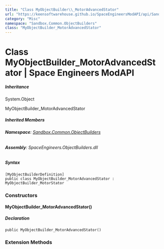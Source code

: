```yaml
---
title: "Class MyObjectBuilder\\_MotorAdvancedStator"
url: "https://keensoftwarehouse.github.io/SpaceEngineersModAPI/api/Sandbox.Common.ObjectBuilders.MyObjectBuilder_MotorAdvancedStator.html"
category: "Misc"
namespace: "Sandbox.Common.ObjectBuilders"
class: "MyObjectBuilder_MotorAdvancedStator"
---
```


# Class MyObjectBuilder\_MotorAdvancedStator | Space Engineers ModAPI

##### Inheritance

System.Object

MyObjectBuilder\_MotorAdvancedStator

##### Inherited Members

###### **Namespace**: [Sandbox.Common.ObjectBuilders](https://keensoftwarehouse.github.io/SpaceEngineersModAPI/api/Sandbox.Common.ObjectBuilders.html)

###### **Assembly**: SpaceEngineers.ObjectBuilders.dll

##### Syntax

```
[MyObjectBuilderDefinition]
public class MyObjectBuilder_MotorAdvancedStator : MyObjectBuilder_MotorStator
```

### Constructors

#### MyObjectBuilder\_MotorAdvancedStator()

##### Declaration

```
public MyObjectBuilder_MotorAdvancedStator()
```

### Extension Methods
